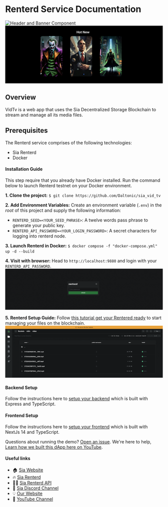 # Renterd Service Documentation

![Header and Banner Component](./screenshots/1.png)
![Poster Component](./screenshots/2.png)

## Overview

VidTv is a web app that uses the Sia Decentralized Storage Blockchain to stream and manage all its media files.

## Prerequisites

The Renterd service comprises of the following technologies:

- Sia Renterd
- Docker

#### Installation Guide

This step require that you already have Docker installed. Run the command below to launch Renterd testnet on your Docker environment.

**1. Clone the project:**
`$ git clone https://github.com/Daltonic/sia_vid_tv`

**2. Add Environment Variables:**
Create an environment variable (`.env`) in the _root_ of this project and supply the following information:

- `RENTERD_SEED=<YOUR_SEED_PHRASE>`: A twelve words pass phrase to generate your public key.
- `RENTERD_API_PASSWORD=<YOUR_LOGIN_PASSWORD>`: A secret characters for logging into renterd node.

**3. Launch Renterd in Docker:**
`$ docker compose -f "docker-compose.yml" up -d --build`

**4. Visit with browser:**
Head to `http://localhost:9880` and login with your `RENTERD_API_PASSWORD`.
![Renterd Files Service](./screenshots/7.png)

**5. Renterd Setup Guide:**
Follow [this tutorial get your Rentered ready](/) to start managing your files on the blockchain.
![Renterd Files Service](./screenshots/0.png)

#### Backend Setup

Follow the instructions here to [setup your backend](/backend/) which is built with Express and TypeScript.

#### Frontend Setup

Follow the instructions here to [setup your frontend](/frontend/) which is built with NextJs 14 and TypeScript.

Questions about running the demo? [Open an issue](https://github.com/Daltonic/sia_vid_tv/issues). We're here to help, [Learn how we built this dApp here on YouTube](https://www.youtube.com/playlist?list=PLUDcVqFK2t-CZJZ5ihfrVHtLkDhZlLYO-).

#### Useful links

- 🏠 [Sia Website](https://sia.tech)
- 🔥 [Sia Renterd](https://sia.tech/software/renterd)
- 👨‍💻 [Sia Renterd API](https://api.sia.tech/renterd)
- 🚀 [Sia Discord Channel](https://sia.tech/discord)
- 💡 [Our Website](https://dappmentors.org/)
- 💪 [YouTube Channel](https://youtube.com/@dappmentors)